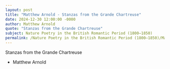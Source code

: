 ```yaml
---
layout: post
title: "Matthew Arnold - Stanzas from the Grande Chartreuse"
date: 2024-12-30 12:00:00 -0000
author: Matthew Arnold
quote: "Stanzas from the Grande Chartreuse"
subject: Nature Poetry in the British Romantic Period (1800–1850)
permalink: /Nature Poetry in the British Romantic Period (1800–1850)/Matthew Arnold/Matthew Arnold - Stanzas from the Grande Chartreuse
---
```


Stanzas from the Grande Chartreuse

- Matthew Arnold

